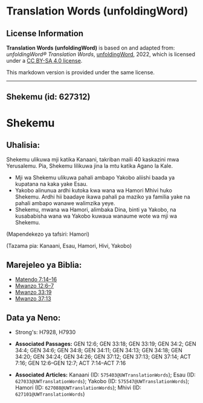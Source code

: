 # Translation Words (unfoldingWord)

## License Information

**Translation Words (unfoldingWord)** is based on and adapted from: _unfoldingWord® Translation Words_, [unfoldingWord](https://unfoldingword.org/utw), 2022, which is licensed under a [CC BY-SA 4.0 license](https://creativecommons.org/licenses/by-sa/4.0/legalcode.en).

This markdown version is provided under the same license.



--------------------------------

## Shekemu (id: 627312)

Shekemu
=======

Uhalisia:
---------

Shekemu ulikuwa mji katika Kanaani, takriban maili 40 kaskazini mwa Yerusalemu. Pia, Shekemu lilikuwa jina la mtu katika Agano la Kale.

* Mji wa Shekemu ulikuwa pahali ambapo Yakobo aliishi baada ya kupatana na kaka yake Esau.
* Yakobo alinunua ardhi kutoka kwa wana wa Hamori Mhivi huko Shekemu. Ardhi hii baadaye ikawa pahali pa maziko ya familia yake na pahali ambapo wanawe walimzika yeye.
* Shekemu, mwana wa Hamori, alimbaka Dina, binti ya Yakobo, na kusababisha wana wa Yakobo kuwaua wanaume wote wa mji wa Shekemu.

(Mapendekezo ya tafsiri: Hamori)

(Tazama pia: Kanaani, Esau, Hamori, Hivi, Yakobo)

Marejeleo ya Biblia:
--------------------

* [Matendo 7:14–16](https://ref.ly/Acts7:14-Acts7:16)
* [Mwanzo 12:6–7](https://ref.ly/Gen12:6-Gen12:7)
* [Mwanzo 33:19](https://ref.ly/Gen33:19)
* [Mwanzo 37:13](https://ref.ly/Gen37:13)

Data ya Neno:
-------------

* Strong's: H7928, H7930

* **Associated Passages:** GEN 12:6; GEN 33:18; GEN 33:19; GEN 34:2; GEN 34:4; GEN 34:6; GEN 34:8; GEN 34:11; GEN 34:13; GEN 34:18; GEN 34:20; GEN 34:24; GEN 34:26; GEN 37:12; GEN 37:13; GEN 37:14; ACT 7:16; GEN 12:6–GEN 12:7; ACT 7:14–ACT 7:16
* **Associated Articles:** Kanaani (ID: `575403@UWTranslationWords`); Esau (ID: `627033@UWTranslationWords`); Yakobo (ID: `575547@UWTranslationWords`); Hamori (ID: `627088@UWTranslationWords`); Mhivi (ID: `627101@UWTranslationWords`)

